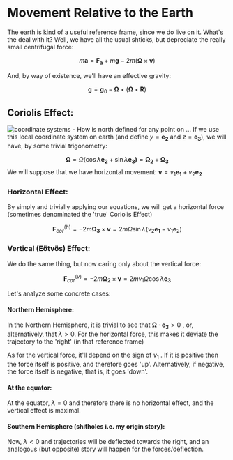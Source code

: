 # Movement Relative to the Earth
The earth is kind of a useful reference frame, since we do live on it. What's the deal with it? Well, we have all the usual shticks, but depreciate the really small centrifugal force:

$$m \boldsymbol{a} = \boldsymbol{F_{a}}+m\boldsymbol{g} - 2m (\boldsymbol{\Omega} \times \boldsymbol{v})$$

And, by way of existence, we'll have an effective gravity:

$$\boldsymbol{g} = \boldsymbol{g}_{0}- \boldsymbol{\Omega}\times(\boldsymbol{\Omega}\times \boldsymbol{R})$$
## Coriolis Effect:
![coordinate systems - How is north defined for any point on ...](https://external-content.duckduckgo.com/iu/?u=http%3A%2F%2Fwhat-when-how.com%2Fwp-content%2Fuploads%2F2012%2F02%2Ftmp2046_thumb.jpg&f=1&nofb=1)
If we use this local coordinate system on earth (and define $y = \boldsymbol{e_2}$ and $z = \boldsymbol{e_3}$), we will have, by some trivial trigonometry:

$$\boldsymbol{\Omega} = \Omega(\cos\lambda \boldsymbol{e_{2}}+ \sin \lambda \boldsymbol{e_{3})}= \boldsymbol{\Omega_{2}}+ \boldsymbol{\Omega_3}$$
We will suppose that we have horizontal movement: $\boldsymbol{v} = v_1\boldsymbol{e_{1}}+v_2\boldsymbol{e_{2}}$ 

### Horizontal Effect:
By simply and trivially applying our equations, we will get a horizontal force (sometimes denominated the 'true' Coriolis Effect)

$$\boldsymbol{F}_{cor}^{(h)} = -2m \boldsymbol{\Omega_{3}} \times \boldsymbol{v} =2m \Omega\sin\lambda (v_{2}\boldsymbol{e_{1}}-v_{1}\boldsymbol{e}_{2}) $$ 

### Vertical (Eötvös) Effect:
We do the same thing, but now caring only about the vertical force:

$$\boldsymbol{F}_{cor}^{(v)} = -2m \boldsymbol{\Omega_{2}} \times \boldsymbol{v} = 2mv_{1}\Omega\cos\lambda \boldsymbol{e_3}$$

Let's analyze some concrete cases:

#### Northern Hemisphere:

In the Northern Hemisphere, it is trivial to see that $\boldsymbol{\Omega} \cdot \boldsymbol{e_{3}}>0$ , or, alternatively, that $\lambda > 0$. For the horizontal force, this makes it deviate the trajectory to the 'right' (in that reference frame) 

As for the vertical force, it'll depend on the sign of $v_1$ . If it is positive then the force itself is positive, and therefore goes 'up'. Alternatively, if negative, the force itself is negative, that is, it goes 'down'.

#### At the equator:
At the equator, $\lambda = 0$ and therefore there is no horizontal effect, and the vertical effect is maximal.

#### Southern Hemisphere (shitholes i.e. my origin story):

Now, $\lambda <0$  and trajectories will be deflected towards the right, and an analogous (but opposite) story will happen for the forces/deflection.

